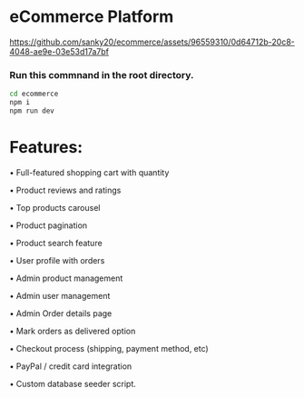 
# eCommerce Platform

https://github.com/sanky20/ecommerce/assets/96559310/0d64712b-20c8-4048-ae9e-03e53d17a7bf

### Run this commnand in the root directory.

```bash
cd ecommerce
npm i
npm run dev
```

# Features:

• Full-featured shopping cart with quantity

• Product reviews and ratings

• Top products carousel

• Product pagination

• Product search feature

• User profile with orders

• Admin product management

• Admin user management

• Admin Order details page

• Mark orders as delivered option

• Checkout process (shipping, payment method, etc)

• PayPal / credit card integration

• Custom database seeder script.


